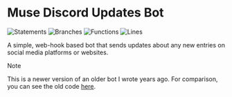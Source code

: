 # Muse Discord Updates Bot

![Statements](https://img.shields.io/badge/statements-60.76%25-red.svg?style=flat)
![Branches](https://img.shields.io/badge/branches-69.4%25-red.svg?style=flat)
![Functions](https://img.shields.io/badge/functions-79.56%25-red.svg?style=flat)
![Lines](https://img.shields.io/badge/lines-60.76%25-red.svg?style=flat)

A simple, web-hook based bot that sends updates about any new entries on social media platforms or websites.

> [!NOTE]  
> This is a newer version of an older bot I wrote years ago. For comparison, you can see the old code [here](https://github.com/ncla/muse-data-bank).
